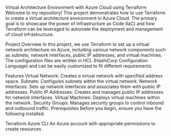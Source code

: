 Virtual Architecture Environment with Azure Cloud using Terraform
Welcome to my repository! This project demonstrates how to use Terraform to create a virtual architecture environment in Azure Cloud. The primary goal is to showcase the power of Infrastructure as Code (IaC) and how Terraform can be leveraged to automate the deployment and management of cloud infrastructure.

Project Overview
In this project, we use Terraform to set up a virtual network architecture on Azure, including various network components such as subnets, network interfaces, public IP addresses, and virtual machines. The configuration files are written in HCL (HashiCorp Configuration Language) and can be easily customized to fit different requirements.

Features
Virtual Network: Creates a virtual network with specified address space.
Subnets: Configures subnets within the virtual network.
Network Interfaces: Sets up network interfaces and associates them with public IP addresses.
Public IP Addresses: Creates and manages public IP addresses for network interfaces.
Virtual Machines: Deploys virtual machines within the network.
Security Groups: Manages security groups to control inbound and outbound traffic.
Prerequisites
Before you begin, ensure you have the following installed:

Terraform
Azure CLI
An Azure account with appropriate permissions to create resources
